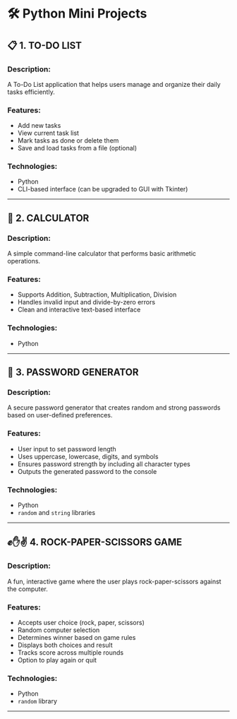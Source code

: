 # 🛠️ Python Mini Projects


## 📋 1. TO-DO LIST

### Description:
A To-Do List application that helps users manage and organize their daily tasks efficiently.

### Features:
- Add new tasks
- View current task list
- Mark tasks as done or delete them
- Save and load tasks from a file (optional)

### Technologies:
- Python
- CLI-based interface (can be upgraded to GUI with Tkinter)

---

## 🧮 2. CALCULATOR

### Description:
A simple command-line calculator that performs basic arithmetic operations.

### Features:
- Supports Addition, Subtraction, Multiplication, Division
- Handles invalid input and divide-by-zero errors
- Clean and interactive text-based interface

### Technologies:
- Python

---

## 🔐 3. PASSWORD GENERATOR

### Description:
A secure password generator that creates random and strong passwords based on user-defined preferences.

### Features:
- User input to set password length
- Uses uppercase, lowercase, digits, and symbols
- Ensures password strength by including all character types
- Outputs the generated password to the console

### Technologies:
- Python
- `random` and `string` libraries

---

## ✊✋✌️ 4. ROCK-PAPER-SCISSORS GAME

### Description:
A fun, interactive game where the user plays rock-paper-scissors against the computer.

### Features:
- Accepts user choice (rock, paper, scissors)
- Random computer selection
- Determines winner based on game rules
- Displays both choices and result
- Tracks score across multiple rounds
- Option to play again or quit

### Technologies:
- Python
- `random` library

---
